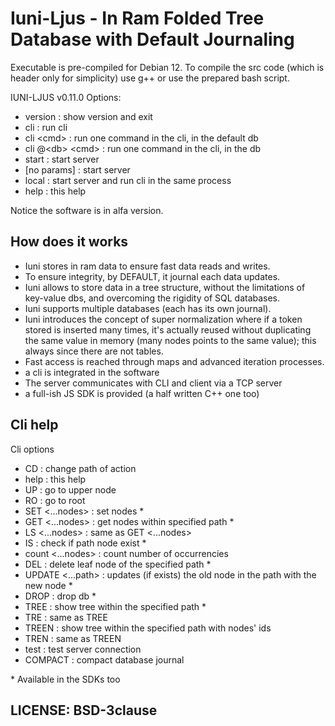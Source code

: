 # Iuni-Ljus - In Ram Folded Tree Database with Default Journaling

Executable is pre-compiled for Debian 12.
To compile the src code (which is header only for simplicity) use g++ or use the prepared bash script.

IUNI-LJUS v0.11.0
Options:
  - version          : show version and exit
  - cli              : run cli
  - cli \<cmd\>        : run one command in the cli, in the default db
  - cli @\<db\> \<cmd\>  : run one command in the cli, in the <dbname> db
  - start            : start server
  - \[no params\]      : start server
  - local            : start server and run cli in the same process
  - help             : this help
  
Notice the software is in alfa version.

## How does it works

- Iuni stores in ram data to ensure fast data reads and writes.
- To ensure integrity, by DEFAULT, it journal each data updates.
- Iuni allows to store data in a tree structure, without the limitations of key-value dbs, and overcoming the rigidity of SQL databases.
- Iuni supports multiple databases (each has its own journal).
- Iuni introduces the concept of super normalization where if a token stored is inserted many times, it's actually reused without duplicating the same value in memory (many nodes points to the same value); this always since there are not tables.
- Fast access is reached through maps and advanced iteration processes.
- a cli is integrated in the software
- The server communicates with CLI and client via a TCP server
- a full-ish JS SDK is provided (a half written C++ one too)

## Cli help

Cli options
 * CD     : change path of action
 * help   : this help
 * UP     : go to upper node
 * RO     : go to root
 * SET <...nodes>        : set nodes *
 * GET <...nodes>        : get nodes within specified path *
 * LS <...nodes> : same as GET <...nodes>
 * IS     : check if path node exist *
 * count <...nodes>      : count number of occurrencies
 * DEL    : delete leaf node of the specified path *
 * UPDATE <...path> <old node> <new node> : updates (if exists) the old node in the path with the new node *
 * DROP   : drop db *
 * TREE  : show tree within the specified path *
 * TRE    : same as TREE
 * TREEN : show tree within the specified path with nodes' ids
 * TREN  : same as TREEN
 * test   : test server connection
 * COMPACT        : compact database journal

  \* Available in the SDKs too

## LICENSE: BSD-3clause
